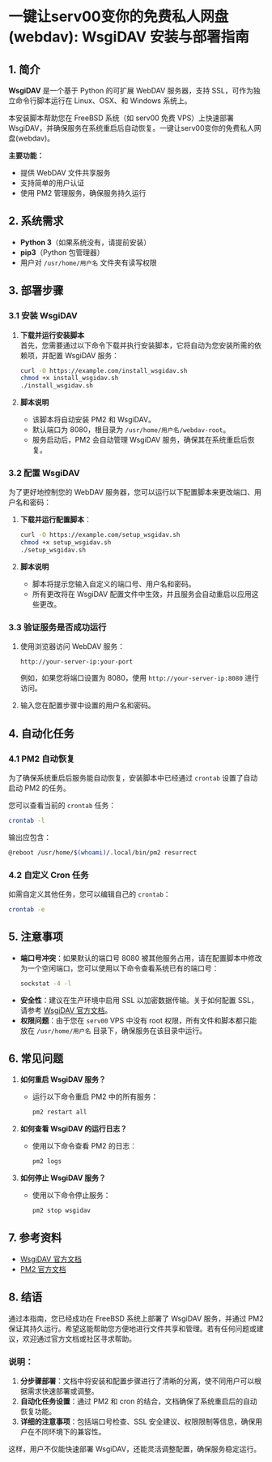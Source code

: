 # 一键让serv00变你的免费私人网盘(webdav): WsgiDAV 安装与部署指南

## 1. 简介

**WsgiDAV** 是一个基于 Python 的可扩展 WebDAV 服务器，支持 SSL，可作为独立命令行脚本运行在 Linux、OSX、和 Windows 系统上。

本安装脚本帮助您在 FreeBSD 系统（如 serv00 免费 VPS）上快速部署 WsgiDAV，并确保服务在系统重启后自动恢复。一键让serv00变你的免费私人网盘(webdav)。

**主要功能：**
- 提供 WebDAV 文件共享服务
- 支持简单的用户认证
- 使用 PM2 管理服务，确保服务持久运行

## 2. 系统需求

- **Python 3**（如果系统没有，请提前安装）
- **pip3**（Python 包管理器）
- 用户对 `/usr/home/用户名` 文件夹有读写权限

## 3. 部署步骤

### 3.1 安装 WsgiDAV

1. **下载并运行安装脚本**  
   首先，您需要通过以下命令下载并执行安装脚本，它将自动为您安装所需的依赖项，并配置 WsgiDAV 服务：
   ```bash
   curl -O https://example.com/install_wsgidav.sh
   chmod +x install_wsgidav.sh
   ./install_wsgidav.sh
   ```

2. **脚本说明**  
   - 该脚本将自动安装 PM2 和 WsgiDAV。
   - 默认端口为 8080，根目录为 `/usr/home/用户名/webdav-root`。
   - 服务启动后，PM2 会自动管理 WsgiDAV 服务，确保其在系统重启后恢复。

### 3.2 配置 WsgiDAV

为了更好地控制您的 WebDAV 服务器，您可以运行以下配置脚本来更改端口、用户名和密码：

1. **下载并运行配置脚本**：
   ```bash
   curl -O https://example.com/setup_wsgidav.sh
   chmod +x setup_wsgidav.sh
   ./setup_wsgidav.sh
   ```

2. **脚本说明**  
   - 脚本将提示您输入自定义的端口号、用户名和密码。  
   - 所有更改将在 WsgiDAV 配置文件中生效，并且服务会自动重启以应用这些更改。

### 3.3 验证服务是否成功运行

1. 使用浏览器访问 WebDAV 服务：
   ```
   http://your-server-ip:your-port
   ```
   例如，如果您将端口设置为 8080，使用 `http://your-server-ip:8080` 进行访问。

2. 输入您在配置步骤中设置的用户名和密码。

## 4. 自动化任务

### 4.1 PM2 自动恢复

为了确保系统重启后服务能自动恢复，安装脚本中已经通过 `crontab` 设置了自动启动 PM2 的任务。

您可以查看当前的 `crontab` 任务：
```bash
crontab -l
```
输出应包含：
```bash
@reboot /usr/home/$(whoami)/.local/bin/pm2 resurrect
```

### 4.2 自定义 Cron 任务

如需自定义其他任务，您可以编辑自己的 `crontab`：
```bash
crontab -e
```

## 5. 注意事项

- **端口号冲突**：如果默认的端口号 8080 被其他服务占用，请在配置脚本中修改为一个空闲端口，您可以使用以下命令查看系统已有的端口号：
   ```bash
   sockstat -4 -l
   ```
- **安全性**：建议在生产环境中启用 SSL 以加密数据传输。关于如何配置 SSL，请参考 [WsgiDAV 官方文档](https://wsgidav.readthedocs.io/en/latest/user_guide_configure.html#ssl-support)。
- **权限问题**：由于您在 `serv00` VPS 中没有 root 权限，所有文件和脚本都只能放在 `/usr/home/用户名` 目录下，确保服务在该目录中运行。

## 6. 常见问题

1. **如何重启 WsgiDAV 服务？**
   - 运行以下命令重启 PM2 中的所有服务：
     ```bash
     pm2 restart all
     ```

2. **如何查看 WsgiDAV 的运行日志？**
   - 使用以下命令查看 PM2 的日志：
     ```bash
     pm2 logs
     ```

3. **如何停止 WsgiDAV 服务？**
   - 使用以下命令停止服务：
     ```bash
     pm2 stop wsgidav
     ```

## 7. 参考资料

- [WsgiDAV 官方文档](https://wsgidav.readthedocs.io/en/latest/)
- [PM2 官方文档](https://pm2.keymetrics.io/docs/usage/quick-start/)

## 8. 结语

通过本指南，您已经成功在 FreeBSD 系统上部署了 WsgiDAV 服务，并通过 PM2 保证其持久运行。希望这能帮助您方便地进行文件共享和管理。若有任何问题或建议，欢迎通过官方文档或社区寻求帮助。


### 说明：

1. **分步骤部署**：文档中将安装和配置步骤进行了清晰的分离，使不同用户可以根据需求快速部署或调整。
2. **自动化任务设置**：通过 PM2 和 cron 的结合，文档确保了系统重启后的自动恢复功能。
3. **详细的注意事项**：包括端口号检查、SSL 安全建议、权限限制等信息，确保用户在不同环境下的兼容性。

这样，用户不仅能快速部署 WsgiDAV，还能灵活调整配置，确保服务稳定运行。
